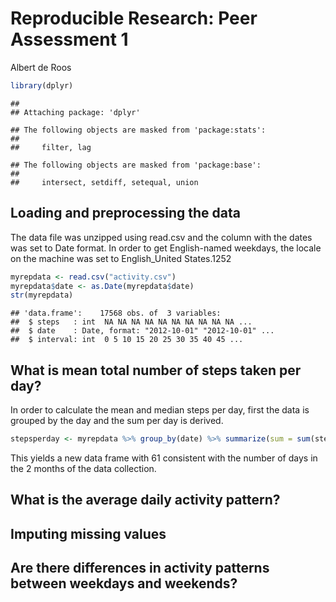 # Reproducible Research: Peer Assessment 1
Albert de Roos  

```r
library(dplyr)
```

```
## 
## Attaching package: 'dplyr'
```

```
## The following objects are masked from 'package:stats':
## 
##     filter, lag
```

```
## The following objects are masked from 'package:base':
## 
##     intersect, setdiff, setequal, union
```

## Loading and preprocessing the data
The data file was unzipped using read.csv and the column with the dates was set to Date format. In order to get English-named weekdays, the locale on the machine was set to English_United States.1252


```r
myrepdata <- read.csv("activity.csv")
myrepdata$date <- as.Date(myrepdata$date)
str(myrepdata)
```

```
## 'data.frame':	17568 obs. of  3 variables:
##  $ steps   : int  NA NA NA NA NA NA NA NA NA NA ...
##  $ date    : Date, format: "2012-10-01" "2012-10-01" ...
##  $ interval: int  0 5 10 15 20 25 30 35 40 45 ...
```

## What is mean total number of steps taken per day?
In order to calculate the mean and median steps per day, first the data is grouped by the day and the sum per day is derived.


```r
stepsperday <- myrepdata %>% group_by(date) %>% summarize(sum = sum(steps))
```

This yields a new data frame with 61 consistent with the number of days in the 2 months of the data collection.


## What is the average daily activity pattern?



## Imputing missing values



## Are there differences in activity patterns between weekdays and weekends?

